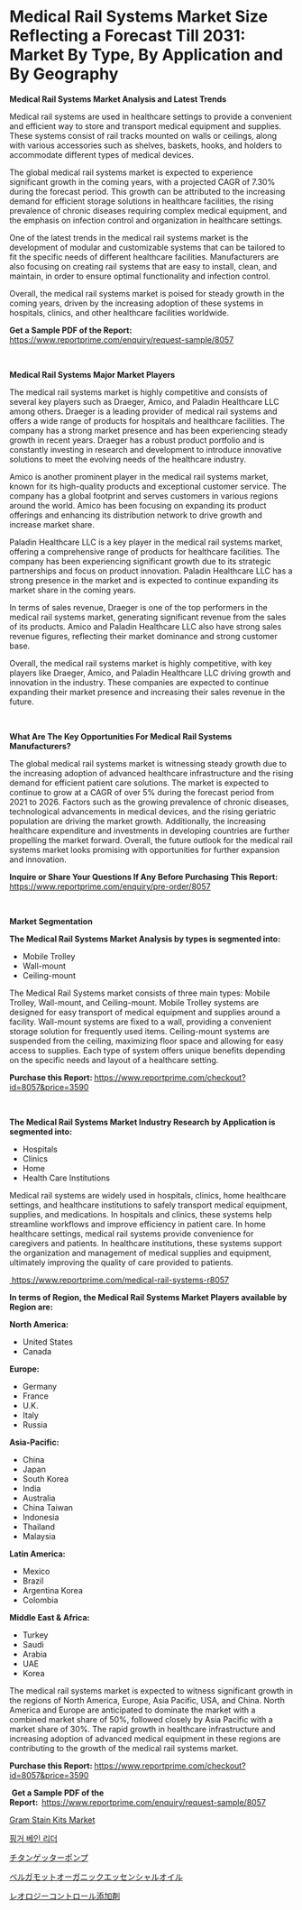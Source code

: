 <p><h1>Medical Rail Systems Market Size Reflecting a Forecast Till 2031: Market By Type, By Application and By Geography</h1></p><p><strong>Medical Rail Systems Market Analysis and Latest Trends</strong></p>
<p><p>Medical rail systems are used in healthcare settings to provide a convenient and efficient way to store and transport medical equipment and supplies. These systems consist of rail tracks mounted on walls or ceilings, along with various accessories such as shelves, baskets, hooks, and holders to accommodate different types of medical devices.</p><p>The global medical rail systems market is expected to experience significant growth in the coming years, with a projected CAGR of 7.30% during the forecast period. This growth can be attributed to the increasing demand for efficient storage solutions in healthcare facilities, the rising prevalence of chronic diseases requiring complex medical equipment, and the emphasis on infection control and organization in healthcare settings.</p><p>One of the latest trends in the medical rail systems market is the development of modular and customizable systems that can be tailored to fit the specific needs of different healthcare facilities. Manufacturers are also focusing on creating rail systems that are easy to install, clean, and maintain, in order to ensure optimal functionality and infection control.</p><p>Overall, the medical rail systems market is poised for steady growth in the coming years, driven by the increasing adoption of these systems in hospitals, clinics, and other healthcare facilities worldwide.</p></p>
<p><strong>Get a Sample PDF of the Report:&nbsp;</strong> <a href="https://www.reportprime.com/enquiry/request-sample/8057">https://www.reportprime.com/enquiry/request-sample/8057</a></p>
<p>&nbsp;</p>
<p><strong>Medical Rail Systems Major Market Players</strong></p>
<p><p>The medical rail systems market is highly competitive and consists of several key players such as Draeger, Amico, and Paladin Healthcare LLC among others. Draeger is a leading provider of medical rail systems and offers a wide range of products for hospitals and healthcare facilities. The company has a strong market presence and has been experiencing steady growth in recent years. Draeger has a robust product portfolio and is constantly investing in research and development to introduce innovative solutions to meet the evolving needs of the healthcare industry.</p><p>Amico is another prominent player in the medical rail systems market, known for its high-quality products and exceptional customer service. The company has a global footprint and serves customers in various regions around the world. Amico has been focusing on expanding its product offerings and enhancing its distribution network to drive growth and increase market share.</p><p>Paladin Healthcare LLC is a key player in the medical rail systems market, offering a comprehensive range of products for healthcare facilities. The company has been experiencing significant growth due to its strategic partnerships and focus on product innovation. Paladin Healthcare LLC has a strong presence in the market and is expected to continue expanding its market share in the coming years.</p><p>In terms of sales revenue, Draeger is one of the top performers in the medical rail systems market, generating significant revenue from the sales of its products. Amico and Paladin Healthcare LLC also have strong sales revenue figures, reflecting their market dominance and strong customer base.</p><p>Overall, the medical rail systems market is highly competitive, with key players like Draeger, Amico, and Paladin Healthcare LLC driving growth and innovation in the industry. These companies are expected to continue expanding their market presence and increasing their sales revenue in the future.</p></p>
<p>&nbsp;</p>
<p><strong>What Are The Key Opportunities For Medical Rail Systems Manufacturers?</strong></p>
<p><p>The global medical rail systems market is witnessing steady growth due to the increasing adoption of advanced healthcare infrastructure and the rising demand for efficient patient care solutions. The market is expected to continue to grow at a CAGR of over 5% during the forecast period from 2021 to 2026. Factors such as the growing prevalence of chronic diseases, technological advancements in medical devices, and the rising geriatric population are driving the market growth. Additionally, the increasing healthcare expenditure and investments in developing countries are further propelling the market forward. Overall, the future outlook for the medical rail systems market looks promising with opportunities for further expansion and innovation.</p></p>
<p><strong>Inquire or Share Your Questions If Any Before Purchasing This Report:</strong> <a href="https://www.reportprime.com/enquiry/pre-order/8057">https://www.reportprime.com/enquiry/pre-order/8057</a></p>
<p>&nbsp;</p>
<p><strong>Market Segmentation</strong></p>
<p><strong>The Medical Rail Systems Market Analysis by types is segmented into:</strong></p>
<p><ul><li>Mobile Trolley</li><li>Wall-mount</li><li>Ceiling-mount</li></ul></p>
<p><p>The Medical Rail Systems market consists of three main types: Mobile Trolley, Wall-mount, and Ceiling-mount. Mobile Trolley systems are designed for easy transport of medical equipment and supplies around a facility. Wall-mount systems are fixed to a wall, providing a convenient storage solution for frequently used items. Ceiling-mount systems are suspended from the ceiling, maximizing floor space and allowing for easy access to supplies. Each type of system offers unique benefits depending on the specific needs and layout of a healthcare setting.</p></p>
<p><strong>Purchase this Report:&nbsp;</strong><a href="https://www.reportprime.com/checkout?id=8057&price=3590">https://www.reportprime.com/checkout?id=8057&price=3590</a></p>
<p>&nbsp;</p>
<p><strong>The Medical Rail Systems Market Industry Research by Application is segmented into:</strong></p>
<p><ul><li>Hospitals</li><li>Clinics</li><li>Home</li><li>Health Care Institutions</li></ul></p>
<p><p>Medical rail systems are widely used in hospitals, clinics, home healthcare settings, and healthcare institutions to safely transport medical equipment, supplies, and medications. In hospitals and clinics, these systems help streamline workflows and improve efficiency in patient care. In home healthcare settings, medical rail systems provide convenience for caregivers and patients. In healthcare institutions, these systems support the organization and management of medical supplies and equipment, ultimately improving the quality of care provided to patients.</p></p>
<p><a href="https://www.reportprime.com/medical-rail-systems-r8057">&nbsp;https://www.reportprime.com/medical-rail-systems-r8057</a></p>
<p><strong>In terms of Region, the Medical Rail Systems Market Players available by Region are:</strong></p>
<p>
    <p> <strong> North America: </strong>
        <ul>
            <li>United States</li>
            <li>Canada</li>
        </ul>
        </p> 
    <p> <strong> Europe: </strong>
        <ul>
            <li>Germany</li>
            <li>France</li>
            <li>U.K.</li>
            <li>Italy</li>
            <li>Russia</li>
        </ul>
        </p> 
    <p> <strong> Asia-Pacific: </strong>
        <ul>
            <li>China</li>
            <li>Japan</li>
            <li>South Korea</li>
            <li>India</li>
            <li>Australia</li>
            <li>China Taiwan</li>
            <li>Indonesia</li>
            <li>Thailand</li>
            <li>Malaysia</li>
        </ul>
        </p> 
    <p> <strong> Latin America: </strong>
        <ul>
            <li>Mexico</li>
            <li>Brazil</li>
            <li>Argentina Korea</li>
            <li>Colombia</li>
        </ul>
        </p> 
    <p> <strong> Middle East & Africa: </strong>
        <ul>
            <li>Turkey</li>
            <li>Saudi</li>
            <li>Arabia</li>
            <li>UAE</li>
            <li>Korea</li>
        </ul>
    </p>
    </p>
<p><p>The medical rail systems market is expected to witness significant growth in the regions of North America, Europe, Asia Pacific, USA, and China. North America and Europe are anticipated to dominate the market with a combined market share of 50%, followed closely by Asia Pacific with a market share of 30%. The rapid growth in healthcare infrastructure and increasing adoption of advanced medical equipment in these regions are contributing to the growth of the medical rail systems market.</p></p>
<p><strong>Purchase this Report: </strong><a href="https://www.reportprime.com/checkout?id=8057&price=3590">https://www.reportprime.com/checkout?id=8057&price=3590</a></p>
<p>&nbsp;<strong>Get a Sample PDF of the Report:&nbsp;&nbsp;</strong><a href="https://www.reportprime.com/enquiry/request-sample/8057">https://www.reportprime.com/enquiry/request-sample/8057</a></p>
<p><strong></strong></p>
<p><p><a href="https://github.com/fiixsa/Market-Research-Report-List-2/blob/main/gram-stain-kits-market.md">Gram Stain Kits Market</a></p><p><a href="https://github.com/JeromeRtyau89966/Market-Research-Report-List-1/blob/main/430209033983.md">핑거 베인 리더</a></p><p><a href="https://medium.com/@murraycod1929/2024%E5%B9%B4%E3%81%8B%E3%82%892031%E5%B9%B4%E3%81%BE%E3%81%A7%E3%81%AE%E3%83%81%E3%82%BF%E3%83%B3%E3%82%B2%E3%83%83%E3%82%BF%E3%83%BC%E3%83%9D%E3%83%B3%E3%83%97%E5%B8%82%E5%A0%B4%E3%81%AE%E3%83%88%E3%83%AC%E3%83%B3%E3%83%89%E3%81%A8%E5%B8%82%E5%A0%B4%E5%88%86%E6%9E%90%E3%82%92%E4%BA%88%E6%B8%AC%E3%81%97%E3%81%BE%E3%81%99-347523754a8a">チタンゲッターポンプ</a></p><p><a href="https://github.com/AriMuller2009/Market-Research-Report-List-1/blob/main/319020031349.md">ベルガモットオーガニックエッセンシャルオイル</a></p><p><a href="https://medium.com/@nairn_boy/%E3%83%AC%E3%82%AA%E3%83%AD%E3%82%B8%E3%83%BC%E3%82%B3%E3%83%B3%E3%83%88%E3%83%AD%E3%83%BC%E3%83%AB%E6%B7%BB%E5%8A%A0%E5%89%A4%E5%B8%82%E5%A0%B4%E3%82%92%E5%88%86%E6%9E%90%E3%81%99%E3%82%8B-%E3%82%B0%E3%83%AD%E3%83%BC%E3%83%90%E3%83%AB%E7%94%A3%E6%A5%AD%E8%A6%96%E7%82%B9%E3%81%A8%E4%BA%88%E6%B8%AC-2024%E5%B9%B4%E3%81%8B%E3%82%892031%E5%B9%B4%E3%81%BE%E3%81%A7-73de4b805cc8">レオロジーコントロール添加剤</a></p></p>